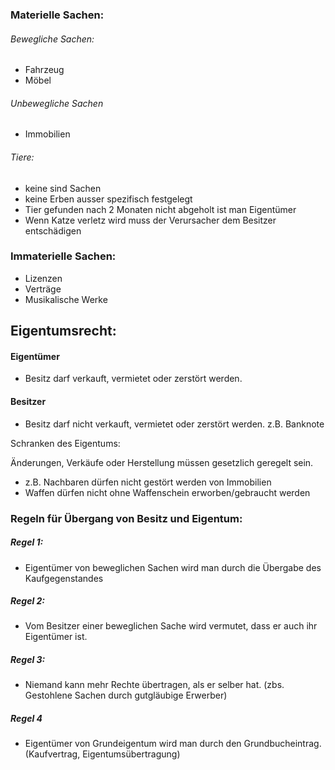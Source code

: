 
### Materielle Sachen:
###### Bewegliche Sachen:
- Fahrzeug
- Möbel
###### Unbewegliche Sachen
- Immobilien
###### Tiere:
- keine sind Sachen
- keine Erben ausser spezifisch festgelegt
- Tier gefunden nach 2 Monaten nicht abgeholt ist man Eigentümer
- Wenn Katze verletz wird muss der Verursacher dem Besitzer entschädigen

### Immaterielle Sachen:
- Lizenzen
- Verträge
- Musikalische Werke

## Eigentumsrecht:

#### Eigentümer
- Besitz darf verkauft, vermietet oder zerstört werden.
#### Besitzer
- Besitz darf nicht verkauft, vermietet oder zerstört werden. z.B. Banknote

Schranken des Eigentums:

Änderungen, Verkäufe oder Herstellung müssen gesetzlich geregelt sein.
- z.B. Nachbaren dürfen nicht gestört werden von Immobilien
- Waffen dürfen nicht ohne Waffenschein erworben/gebraucht werden

### Regeln für Übergang von Besitz und Eigentum:

##### Regel 1:
- Eigentümer von beweglichen Sachen wird man durch die Übergabe des Kaufgegenstandes
##### Regel 2:
- Vom Besitzer einer beweglichen Sache wird vermutet, dass er auch ihr Eigentümer ist.
##### Regel 3:
- Niemand kann mehr Rechte übertragen, als er selber hat. (zbs. Gestohlene Sachen durch gutgläubige Erwerber)
##### Regel 4
- Eigentümer von Grundeigentum wird man durch den Grundbucheintrag. (Kaufvertrag, Eigentumsübertragung)
